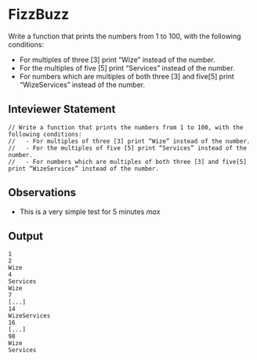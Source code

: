 # FizzBuzz

Write a function that prints the numbers from 1 to 100, with the following conditions:
- For multiples of three [3] print “Wize” instead of the number.
- For the multiples of five [5] print “Services” instead of the number.
- For numbers which are multiples of both three [3] and five[5] print “WizeServices” instead of the number.

## Inteviewer Statement
 ```
// Write a function that prints the numbers from 1 to 100, with the following conditions:
//   - For multiples of three [3] print “Wize” instead of the number.
//   - For the multiples of five [5] print “Services” instead of the number.
//   - For numbers which are multiples of both three [3] and five[5] print “WizeServices” instead of the number.
 ```

## Observations

- This is a very simple test for 5 minutes *max*

## Output
```
1
2
Wize
4
Services
Wize
7
[...]
14
WizeServices
16
[...]
98
Wize
Services
```
